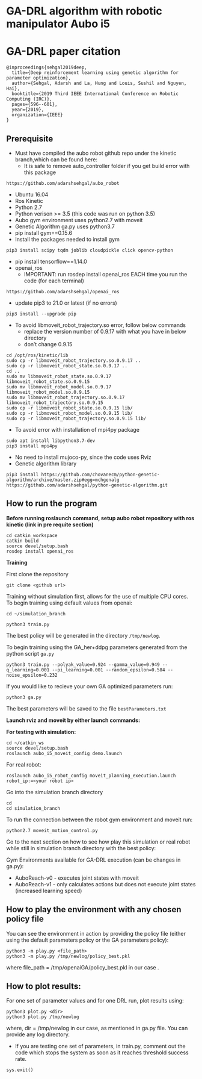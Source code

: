 # GA-DRL algorithm with robotic manipulator Aubo i5

# GA-DRL paper citation
```
@inproceedings{sehgal2019deep,
  title={Deep reinforcement learning using genetic algorithm for parameter optimization},
  author={Sehgal, Adarsh and La, Hung and Louis, Sushil and Nguyen, Hai},
  booktitle={2019 Third IEEE International Conference on Robotic Computing (IRC)},
  pages={596--601},
  year={2019},
  organization={IEEE}
}
```

## Prerequisite
- Must have compiled the aubo robot github repo under the kinetic branch,which can be found here:
  - It is safe to remove auto_controller folder if you get build error with this package
```
https://github.com/adarshsehgal/aubo_robot
```
- Ubuntu 16.04
- Ros Kinetic
- Python 2.7
- Python verison >= 3.5 (this code was run on python 3.5)
- Aubo gym environment uses python2.7 with moveit
- Genetic Algorithm ga.py uses python3.7
- pip install gym==0.15.6
- Install the packages needed to install gym
```
pip3 install scipy tqdm joblib cloudpickle click opencv-python
```
- pip install tensorflow==1.14.0
- openai_ros
  - IMPORTANT: run rosdep install openai_ros EACH time you run the code (for each terminal)
```
https://github.com/adarshsehgal/openai_ros
```
- update pip3 to 21.0 or latest (if no errors)
```
pip3 install --upgrade pip
```
- To avoid libmoveit_robot_trajectory.so error, follow below commands
  - replace the version number of 0.9.17 with what you have in below directory
  - don’t change 0.9.15 
```
cd /opt/ros/kinetic/lib 
sudo cp -r libmoveit_robot_trajectory.so.0.9.17 .. 
sudo cp -r libmoveit_robot_state.so.0.9.17 ..
cd .. 
sudo mv libmoveit_robot_state.so.0.9.17 libmoveit_robot_state.so.0.9.15 
sudo mv libmoveit_robot_model.so.0.9.17 libmoveit_robot_model.so.0.9.15
sudo mv libmoveit_robot_trajectory.so.0.9.17 libmoveit_robot_trajectory.so.0.9.15
sudo cp -r libmoveit_robot_state.so.0.9.15 lib/ 
sudo cp -r libmoveit_robot_model.so.0.9.15 lib/ 
sudo cp -r libmoveit_robot_trajectory.so.0.9.15 lib/
```
- To avoid error with installation of mpi4py package
```
sudo apt install libpython3.7-dev
pip3 install mpi4py
```
- No need to install mujoco-py, since the code uses Rviz
- Genetic algorithm library
```
pip3 install https://github.com/chovanecm/python-genetic-algorithm/archive/master.zip#egg=mchgenalg
https://github.com/adarshsehgal/python-genetic-algorithm.git
```


## How to run the program


**Before running roslaunch command, setup aubo robot repository with ros kinetic (link in pre requite section)**
```
cd catkin_workspace
catkin build
source devel/setup.bash
rosdep install openai_ros
```
**Training**

First clone the repository
```
git clone <github url> 
```
Training without simulation first, allows for the use of multiple CPU cores. 
To begin training using default values from openai: 
```
cd ~/simulation_branch

python3 train.py
```
The best policy will be generated in the directory `/tmp/newlog`.

To begin training using the GA_her+ddpg parameters generated from the python script `ga.py`
```
python3 train.py --polyak_value=0.924 --gamma_value=0.949 --q_learning=0.001 --pi_learning=0.001 --random_epsilon=0.584 --noise_epsilon=0.232
```

If you would like to recieve your own GA optimized parameters run:
```
python3 ga.py
```
The best parameters will be saved to the file `bestParameters.txt`



**Launch rviz and moveit by either launch commands:** 

**For testing with simulation:**



```
cd ~/catkin_ws 
source devel/setup.bash
roslaunch aubo_i5_moveit_config demo.launch
```
For real robot:
```
roslaunch aubo_i5_robot_config moveit_planning_execution.launch robot_ip:=<your robot ip>
```
Go into the simulation branch directory
```
cd 
cd simulation_branch
```

To run the connection between the robot gym environment and moveit run:
```
python2.7 moveit_motion_control.py
```

Go to the next section on how to see how play this simulation or real robot while still in simulation branch directory with the best policy:

Gym Environments available for GA-DRL execution (can be changes in ga.py):
- AuboReach-v0 - executes joint states with moveit
- AuboReach-v1 - only calculates actions but does not execute joint states (increased learning speed)


## How to play the environment with any chosen policy file
You can see the environment in action by providing the policy file (either using the default parameters policy or the GA parameters policy):
```
python3 -m play.py <file_path>
python3 -m play.py /tmp/newlog/policy_best.pkl
```
where file_path = /tmp/openaiGA/policy_best.pkl in our case  .

## How to plot results:
For one set of parameter values and for one DRL run, plot results using:
```
python3 plot.py <dir>
python3 plot.py /tmp/newlog
```
where, dir = /tmp/newlog in our case, as mentioned in ga.py file. You can provide any log directory.
- If you are testing one set of parameters, in train.py, comment out the code which stops the system as soon as it reaches threshold success rate. 
```
sys.exit()
```
